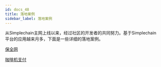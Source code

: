 ```yaml
---
id: docs_48
title: 落地案例
sidebar_label: 落地案例
---
```


从Simplechain主网上线以来，经过社区的开发者的共同努力。基于Simplechain平台的应用越来月多，下面是一些详细的落地案例。

[保全网]()

[咖啡机支付]()

[]()

[]()

[]()

[]()

[]()

[]()



